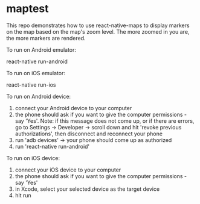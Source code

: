 # maptest

This repo demonstrates how to use react-native-maps to display markers on the map based on the map's zoom level. The more zoomed in you are, the more markers are rendered.

To run on Android emulator:

react-native run-android

To run on iOS emulator:

react-native run-ios

To run on Android device:

1) connect your Android device to your computer
2) the phone should ask if you want to give the computer permissions - say 'Yes'.
   Note: if this message does not come up, or if there are errors, go to Settings
   -> Developer -> scroll down and hit 'revoke previous authorizations', then 
   disconnect and reconnect your phone
3) run 'adb devices' -> your phone should come up as authorized
4) run 'react-native run-android'

To run on iOS device:

1) connect your iOS device to your computer
2) the phone should ask if you want to give the computer permissions - say 'Yes'
3) in Xcode, select your selected device as the target device
4) hit run

